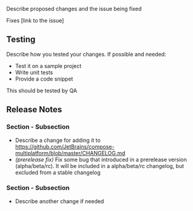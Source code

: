 Describe proposed changes and the issue being fixed

<!-- Optional -->
Fixes [link to the issue]

## Testing
<!-- Optional -->
Describe how you tested your changes. If possible and needed:
- Test it on a sample project
- Write unit tests
- Provide a code snippet

<!-- Optional -->
This should be tested by QA

## Release Notes
<!--
If we definitely shouldn't add Release Notes, add only N/A.

Or enumerate sections, subsections and all changes.

Possible sections:
- Highlights             // major features
- Known Issues           // issues planned to be fixed, with possible workarounds
- Breaking Changes       // incompatible changes without deprecation cycle
- Migration Notes        // deprecations, removals, minimal version increases, defined behavior changes
- Features               // minor features
- Fixes                  // bug fixes, undefined behavior changes

Possible subsections:
- Multiple Platforms     // any module, 2 or more platform changes
- iOS                    // any module, iOS-only changes
- Desktop                // any module, Desktop-only changes
- Web                    // any module, Web-only changes
- Android                // any module, Android-only changes
- Resources              // specific module, prefer it over the platform ones
- Gradle Plugin          // specific module, prefer it over the platform ones
- Lifecycle              // specific module, prefer it over the platform ones
- Navigation             // specific module, prefer it over the platform ones
-->
### Section - Subsection
- Describe a change for adding it to https://github.com/JetBrains/compose-multiplatform/blob/master/CHANGELOG.md
- _(prerelease fix)_ Fix some bug that introduced in a prerelease version (alpha/beta/rc). It will be included in a alpha/beta/rc changelog, but excluded from a stable changelog

### Section - Subsection
- Describe another change if needed
